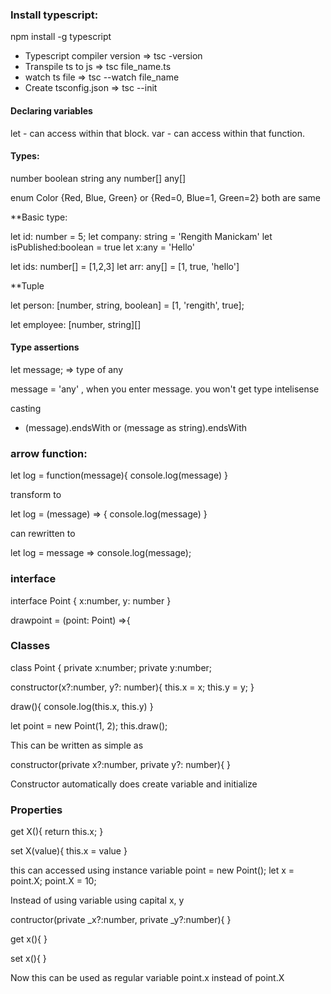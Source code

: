 ### Install typescript: 
  npm install -g typescript
  
- Typescript compiler version => tsc -version
- Transpile ts to js => tsc file_name.ts
- watch ts file => tsc --watch file_name
- Create tsconfig.json => tsc --init
#### Declaring variables

let - can access within that block.
var - can access within that function. 

#### Types:

number
boolean
string
any
number[]
any[]

enum Color {Red, Blue, Green} or {Red=0, Blue=1, Green=2} both are same


**Basic type:

let id: number = 5;
let company: string = 'Rengith Manickam'
let isPublished:boolean = true
let x:any = 'Hello'

let ids: number[] = [1,2,3]
let arr: any[] = [1, true, 'hello']

**Tuple

let person: [number, string, boolean] = [1, 'rengith', true];

let employee: [number, string][]

#### Type assertions

let message; => type of any

message = 'any' , when you enter message. you won't get type intelisense

casting 

- (<string>message).endsWith or (message as string).endsWith
  
### arrow function:
  
  let log = function(message){
    console.log(message)
  } 
  
  transform to 
  
  let log = (message) => {
  console.log(message)
  }
  
  
  can rewritten to 
  
  let log = message => console.log(message);
  
  
  ### interface 
  
interface Point {
  x:number,
  y: number
  }
  
  drawpoint = (point: Point) =>{
  
  
  
  ### Classes
  
  class Point {
    private x:number;
    private y:number;
  
  constructor(x?:number, y?: number){
    this.x = x;
    this.y = y;
  }
  
  draw(){
    console.log(this.x, this.y)
  }
  
  let point = new Point(1, 2);
  this.draw();
  
  
  This can be written as simple as 
  
     
  constructor(private x?:number, private y?: number){
   }
  
  Constructor automatically does create variable and initialize
  
  
  ### Properties
  
  
  get X(){
    return this.x;
  }
  
  set X(value){
    this.x = value
  }
  
  this can accessed using instance variable 
  point = new Point();
  let x = point.X;
  point.X = 10;
  
  
  Instead of using variable using capital x, y 
  
  contructor(private _x?:number, private _y?:number){
  }
  
  get x(){
  }
  
  set x(){
  }
  
  Now this can be used as regular variable point.x instead of point.X
